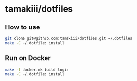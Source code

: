 # tamakiii/dotfiles

## How to use
```sh
git clone git@github.com:tamakiii/dotfiles.git ~/.dotfiles
make -C ~/.dotfiles install
```

## Run on Docker
```sh
make -f docker.mk build login
make -C ~/.dotfiles install
```
